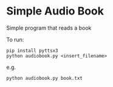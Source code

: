 
# Simple Audio Book

Simple program that reads a book

To run:

```
pip install pyttsx3
python audiobook.py <insert_filename>
```

e.g.

```
python audiobook.py book.txt
```

